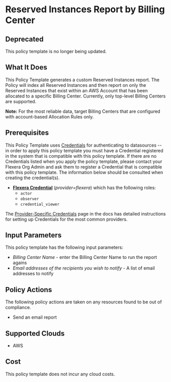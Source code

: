 # Reserved Instances Report by Billing Center

## Deprecated

This policy template is no longer being updated.

## What It Does

This Policy Template generates a custom Reserved Instances report.  The Policy will index all Reserved Instances and then report on only the Reserved Instances that exist within an AWS Account that has been allocated to a specific Billing Center. Currently, only top-level Billing Centers are supported.

**Note:** For the most reliable data, target Billing Centers that are configured with account-based Allocation Rules only.

## Prerequisites

This Policy Template uses [Credentials](https://docs.flexera.com/flexera/EN/Automation/ManagingCredentialsExternal.htm) for authenticating to datasources -- in order to apply this policy template you must have a Credential registered in the system that is compatible with this policy template. If there are no Credentials listed when you apply the policy template, please contact your Flexera Org Admin and ask them to register a Credential that is compatible with this policy template. The information below should be consulted when creating the credential(s).

- [**Flexera Credential**](https://docs.flexera.com/flexera/EN/Automation/ProviderCredentials.htm) (*provider=flexera*) which has the following roles:
  - `actor`
  - `observer`
  - `credential_viewer`

The [Provider-Specific Credentials](https://docs.flexera.com/flexera/EN/Automation/ProviderCredentials.htm) page in the docs has detailed instructions for setting up Credentials for the most common providers.

## Input Parameters

This policy template has the following input parameters:

- *Billing Center Name* - enter the Billing Center Name to run the report agains
- *Email addresses of the recipients you wish to notify* - A list of email addresses to notify

## Policy Actions

The following policy actions are taken on any resources found to be out of compliance.

- Send an email report

## Supported Clouds

- AWS

## Cost

This policy template does not incur any cloud costs.
